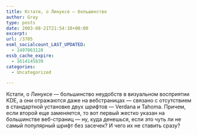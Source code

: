 ```yaml
---
title: Кстати, о Линуксе — большинство
author: Gray
type: posts
date: 2003-08-21T21:54:10+00:00
excerpt:
url: /3705
esml_socialcount_LAST_UPDATED:
  - 1497063128
essb_cache_expire:
  - 1614145839
categories:
  - Uncategorized

---
```








Кстати, о Линуксе &#8212; большинство неудобств в визуальном восприятии KDE, а они отражаются даже на вебстраницах &#8212; связано с отсутствием в стандартной установке двух шрифтов &#8212; Verdana и Tahoma. Причем, если второй еще заменяется, то вот первый жестко указан на большинстве веб-страниц &#8212; ну, куда денешься, если это чуть ли не самый популярный шрифт без засечек? И чего их не ставить сразу?